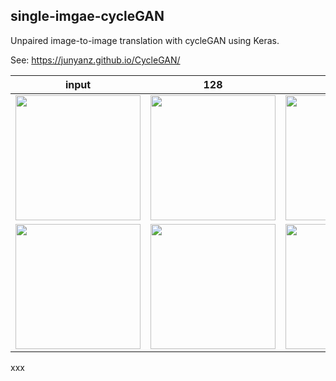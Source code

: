 ## single-imgae-cycleGAN
Unpaired image-to-image translation with cycleGAN using Keras.

See: https://junyanz.github.io/CycleGAN/


input  | 128 | 256 |  512
:-------------------------:|:-------------------------:|:-------------------------:|:-------------------------:
<img src="readme_images/horse_2_zebra_1_in.jpg" width="200" />|<img src="readme_images/horse_2_zebra_1_128.jpg" width="200" />|<img src="readme_images/horse_2_zebra_1_256.jpg" width="200" />|<img src="readme_images/horse_2_zebra_1_512.jpg" width="200" />
<img src="readme_images/horse_2_zebra_2_in.jpg" width="200" />|<img src="readme_images/horse_2_zebra_2_128.jpg" width="200" />|<img src="readme_images/horse_2_zebra_2_256.jpg" width="200" />|<img src="readme_images/horse_2_zebra_2_512.jpg" width="200" />

xxx